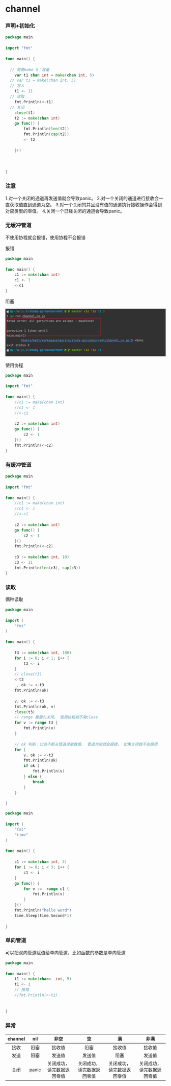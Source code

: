 

# channel



### 声明+初始化



```go
package main

import "fmt"

func main() {

  // 需要make 5：容量
	var t1 chan int = make(chan int, 5)
  // var t1 = make(chan int, 5)
  // 写入
	t1 <- 11
  // 读取
	fmt.Println(<-t1)
  // 关闭
	close(t1)
	t2 := make(chan int)
	go func() {
		fmt.Println(len(t2))
		fmt.Println(cap(t2))
		<- t2
	
	}()
	


}

```



### **注意**



1.对一个关闭的通道再发送值就会导致panic。
2.对一个关闭的通道进行接收会一直获取值直到通道为空。
3.对一个关闭的并且没有值的通道执行接收操作会得到对应类型的零值。
4.关闭一个已经关闭的通道会导致panic。





### 无缓冲管道

不使用协程就会报错，使用协程不会报错



报错

```go
package main

func main() {
	c1 := make(chan int)
	c1 <- 1
	<-c1
}

```

阻塞

![](https://raw.githubusercontent.com/imattdu/img/main/img/202203282205561.png)



使用协程

```go
package main

import "fmt"

func main() {
	//c1 := make(chan int)
	//c1 <- 1
	//<-c1

	c2 := make(chan int)
	go func() {
		c2 <- 1
	}()
	fmt.Println(<-c2)
}

```



### 有缓冲管道





```go
package main

import "fmt"

func main() {
	//c1 := make(chan int)
	//c1 <- 1
	//<-c1

	c2 := make(chan int)
	go func() {
		c2 <- 1
	}()
	fmt.Println(<-c2)

	c3 := make(chan int, 10)
	c3 <- 11
	fmt.Println(len(c3), cap(c3))
}

```









### 读取

俩种读取





```go
package main

import (
	"fmt"
)

func main() {

	t3 := make(chan int, 100)
	for i := 0; i < 1; i++ {
		t3 <- i
	}
	// close(t3)
	<-t3
	_, ok := <-t3
	fmt.Println(ok)

	v, ok := <-t3
	fmt.Println(ok, v)
	close(t3)
	// range 需要先关闭， 使用协程就不用close
	for v := range t3 {
		fmt.Println(v)
	}

	// ok 判断：它会不断从管道读取数据， 管道为空就会报错， 如果关闭就不会报错
	for {
		v, ok := <-t3
		fmt.Println(ok)
		if ok {
			fmt.Println(v)
		} else {
			break
		}
	}

}

```





```go
package main

import (
	"fmt"
	"time"
)

func main() {

	c1 := make(chan int, 3)
	for i := 0; i < 3; i++ {
		c1 <- i
	}
	go func() {
		for v :=  range c1 {
			fmt.Println(v)
		}
	}()
	fmt.Println("hello word")
	time.Sleep(time.Second*1)

}

```







### 单向管道

可以把双向管道赋值给单向管道，比如函数的参数是单向管道

```go
package main

func main() {
	t1 := make(chan<- int, 5)
	t1 <- 1
	// 报错
	//fmt.Println(<-t1)


}

```





### 异常



| channel |  nil  |            非空            |             空             |             满             |            非满            |
| :-----: | :---: | :------------------------: | :------------------------: | :------------------------: | :------------------------: |
|  接收   | 阻塞  |           接收值           |            阻塞            |           接收值           |           接收值           |
|  发送   | 阻塞  |           发送值           |           发送值           |            阻塞            |           发送值           |
|  关闭   | panic | 关闭成功，读完数据返回零值 | 关闭成功，读完数据返回零值 | 关闭成功，读完数据返回零值 | 关闭成功，读完数据返回零值 |





